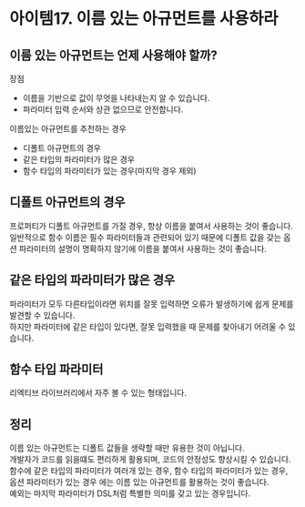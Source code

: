 # 아이템17. 이름 있는 아규먼트를 사용하라

## 이름 있는 아규먼트는 언제 사용해야 할까?
장점
- 이름을 기반으로 값이 무엇을 나타내는지 알 수 있습니다.
- 파라미터 입력 순서와 상관 없으므로 안전합니다.

이름있는 아규먼트를 추천하는 경우
- 디폴트 아규먼트의 경우
- 같은 타입의 파라미터가 많은 경우
- 함수 타입의 파라미터가 있는 경우(마지막 경우 제외)


## 디폴트 아규먼트의 경우
프로퍼티가 디폴트 아규먼트를 가질 경우, 항상 이름을 붙여서 사용하는 것이 좋습니다.<br>
일반적으로 함수 이름은 필수 파라미터들과 관련되어 있기 때문에 디폴트 값을 갖는 옵션 파라미터의 설명이 명확하지 않기에 이름을 붙여서 사용하는 것이 좋습니다.


## 같은 타입의 파라미터가 많은 경우
파라미터가 모두 다른타입이라면 위치를 잘못 입력하면 오류가 발생하기에 쉽게 문제를 발견할 수 있습니다.<br>
하지만 파라미터에 같은 타입이 있다면, 잘못 입력했을 때 문제를 찾아내기 어려울 수 있습니다.


## 함수 타입 파라미터
리엑티브 라이브러리에서 자주 볼 수 있는 형태입니다.



## 정리
이름 있는 아규먼트는 디폴트 값들을 생략할 때만 유용한 것이 아닙니다.<br>
개발자가 코드를 읽을떄도 편리하게 활용되며, 코드의 안정성도 향상시킬 수 있습니다.<br>
함수에 같은 타입의 파라미터가 여러개 있는 경우, 함수 타입의 파라미터가 있는 경우, 옵션 파라미터가 있는 경우 에는 이름 있는 아규먼트를 활용하는 것이 좋습니다.<br>
예외는 마지막 파라미터가 DSL처럼 특별한 의미를 갖고 있는 경우입니다.
